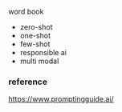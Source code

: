 word book
- zero-shot
- one-shot
- few-shot
- responsible ai 
- multi modal 

### reference 
https://www.promptingguide.ai/